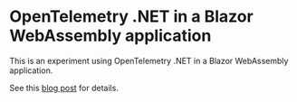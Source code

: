 # OpenTelemetry .NET in a Blazor WebAssembly application

This is an experiment using OpenTelemetry .NET in a Blazor WebAssembly application.

See this [blog post](https://wolfgang-ziegler.com/blog/otel-dotnet-blazor) for details.
